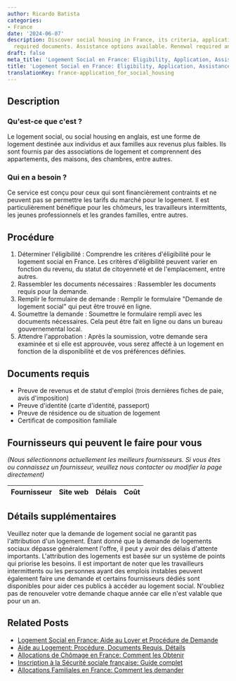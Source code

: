 ```yaml
---
author: Ricardo Batista
categories:
- France
date: '2024-06-07'
description: Discover social housing in France, its criteria, application process,
  required documents. Assistance options available. Renewal required annually.
draft: false
meta_title: 'Logement Social en France: Eligibility, Application, Assistance'
title: 'Logement Social en France: Eligibility, Application, Assistance'
translationKey: france-application_for_social_housing
---
```


## Description

### Qu'est-ce que c'est ?

Le logement social, ou social housing en anglais, est une forme de logement destinée aux individus et aux familles aux revenus plus faibles. Ils sont fournis par des associations de logement et comprennent des appartements, des maisons, des chambres, entre autres.

### Qui en a besoin ?

Ce service est conçu pour ceux qui sont financièrement contraints et ne peuvent pas se permettre les tarifs du marché pour le logement. Il est particulièrement bénéfique pour les chômeurs, les travailleurs intermittents, les jeunes professionnels et les grandes familles, entre autres.

## Procédure

1. Déterminer l'éligibilité : Comprendre les critères d'éligibilité pour le logement social en France. Les critères d'éligibilité peuvent varier en fonction du revenu, du statut de citoyenneté et de l'emplacement, entre autres.
2. Rassembler les documents nécessaires : Rassembler les documents requis pour la demande.
3. Remplir le formulaire de demande : Remplir le formulaire "Demande de logement social" qui peut être trouvé en ligne.
4. Soumettre la demande : Soumettre le formulaire rempli avec les documents nécessaires. Cela peut être fait en ligne ou dans un bureau gouvernemental local.
5. Attendre l'approbation : Après la soumission, votre demande sera examinée et si elle est approuvée, vous serez affecté à un logement en fonction de la disponibilité et de vos préférences définies.

## Documents requis

- Preuve de revenus et de statut d'emploi (trois dernières fiches de paie, avis d'imposition)
- Preuve d'identité (carte d'identité, passeport)
- Preuve de résidence ou de situation de logement
- Certificat de composition familiale

## Fournisseurs qui peuvent le faire pour vous

_(Nous sélectionnons actuellement les meilleurs fournisseurs. Si vous êtes ou connaissez un fournisseur, veuillez nous contacter ou modifier la page directement)_

| Fournisseur     |     Site web    |     Délais       |       Coût       |
| --------------- | --------------- |  :-------------: | :-------------: |

## Détails supplémentaires

Veuillez noter que la demande de logement social ne garantit pas l'attribution d'un logement. Étant donné que la demande de logements sociaux dépasse généralement l'offre, il peut y avoir des délais d'attente importants. L'attribution des logements est basée sur un système de points qui priorise les besoins. Il est important de noter que les travailleurs intermittents ou les personnes ayant des emplois instables peuvent également faire une demande et certains fournisseurs dédiés sont disponibles pour aider ces publics à accéder au logement social. N'oubliez pas de renouveler votre demande chaque année car elle n'est valable que pour un an.


## Related Posts

- [Logement Social en France: Aide au Loyer et Procédure de Demande](https://tramitit.com/fr/guides/france/demande_daide_sociale_a_lhebergement/)
- [Aide au Logement: Procédure, Documents Requis, Détails](https://tramitit.com/fr/guides/france/demande_daide_au_logement/)
- [Allocations de Chômage en France: Comment les Obtenir](https://tramitit.com/fr/guides/france/demande_dallocation_chomage/)
- [Inscription à la Sécurité sociale française: Guide complet](https://tramitit.com/fr/guides/france/inscription_a_la_securite_sociale/)
- [Allocations Familiales en France: Comment les demander](https://tramitit.com/fr/guides/france/demande_dallocation_familiale/)